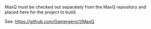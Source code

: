 MaxQ must be checked out separately from the MaxQ repository and placed here for the project to build.

See:
https://github.com/Gamergenic1/MaxQ
